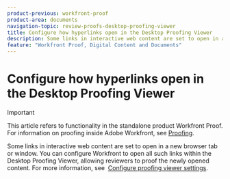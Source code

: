 ```yaml
---
product-previous: workfront-proof
product-area: documents
navigation-topic: review-proofs-desktop-proofing-viewer
title: Configure how hyperlinks open in the Desktop Proofing Viewer
description: Some links in interactive web content are set to open in a new browser tab or window. You can configure Workfront to open all such links within the Desktop Proofing Viewer, allowing reviewers to proof the newly opened content. For more information, see Configure proofing viewer settings.
feature: "Workfront Proof, Digital Content and Documents"
---
```


# Configure how hyperlinks open in the Desktop Proofing Viewer

>[!IMPORTANT]
>
>This article refers to functionality in the standalone product Workfront Proof. For information on proofing inside Adobe Workfront, see [Proofing](../../../review-and-approve-work/proofing/proofing.md).

Some links in interactive web content are set to open in a new browser tab or window. You can&nbsp;configure Workfront to open all such links within the Desktop Proofing Viewer, allowing reviewers to proof the newly opened content.&nbsp;For more information, see&nbsp; [Configure proofing viewer settings](../../../review-and-approve-work/proofing/reviewing-proofs-within-workfront/configure-proofing-viewer-settings.md).

